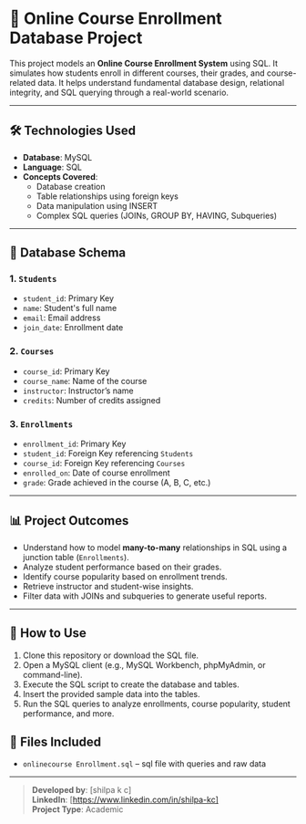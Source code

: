 # 📘 Online Course Enrollment Database Project

This project models an **Online Course Enrollment System** using SQL. It simulates how students enroll in different courses, their grades, and course-related data. It helps understand fundamental database design, relational integrity, and SQL querying through a real-world scenario.

---

## 🛠️ Technologies Used

- **Database**: MySQL
- **Language**: SQL
- **Concepts Covered**:
  - Database creation
  - Table relationships using foreign keys
  - Data manipulation using INSERT
  - Complex SQL queries (JOINs, GROUP BY, HAVING, Subqueries)

---

## 🧱 Database Schema

### 1. `Students`
- `student_id`: Primary Key
- `name`: Student's full name
- `email`: Email address
- `join_date`: Enrollment date

### 2. `Courses`
- `course_id`: Primary Key
- `course_name`: Name of the course
- `instructor`: Instructor’s name
- `credits`: Number of credits assigned

### 3. `Enrollments`
- `enrollment_id`: Primary Key
- `student_id`: Foreign Key referencing `Students`
- `course_id`: Foreign Key referencing `Courses`
- `enrolled_on`: Date of course enrollment
- `grade`: Grade achieved in the course (A, B, C, etc.)

---

## 📊 Project Outcomes

- Understand how to model **many-to-many** relationships in SQL using a junction table (`Enrollments`).
- Analyze student performance based on their grades.
- Identify course popularity based on enrollment trends.
- Retrieve instructor and student-wise insights.
- Filter data with JOINs and subqueries to generate useful reports.

---

## 🚀 How to Use

1. Clone this repository or download the SQL file.
2. Open a MySQL client (e.g., MySQL Workbench, phpMyAdmin, or command-line).
3. Execute the SQL script to create the database and tables.
4. Insert the provided sample data into the tables.
5. Run the SQL queries to analyze enrollments, course popularity, student performance, and more.

## 📁 Files Included
- `onlinecourse Enrollment.sql` – sql file with queries and raw data
  
---
> **Developed by**: [shilpa k c]  
> **LinkedIn**: [https://www.linkedin.com/in/shilpa-kc]  
> **Project Type**:  Academic



